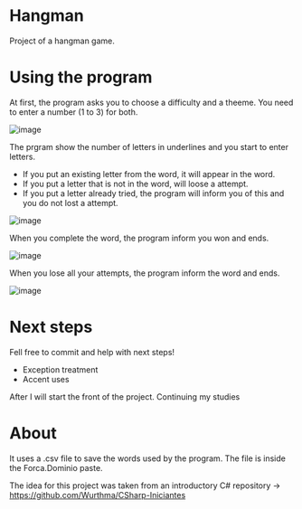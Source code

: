 # Hangman
Project of a hangman game.

# Using the program
At first, the program asks you to choose a difficulty and a theeme. You need to enter a number (1 to 3) for both.

![image](https://github.com/icaroccaetano/Forca/assets/84483036/e1434913-5317-4a08-9e6c-cc77981688a0)

The prgram show the number of letters in underlines and you start to enter letters.
  
  - If you put an existing letter from the word, it will appear in the word.
  - If you put a letter that is not in the word, will loose a attempt.
  - If you put a letter already tried, the program will inform you of this and you do not lost a attempt.
  
![image](https://github.com/icaroccaetano/Forca/assets/84483036/e36c406e-2220-4b75-93af-7722cdb60ea6)

When you complete the word, the program inform you won and ends.

![image](https://github.com/icaroccaetano/Forca/assets/84483036/240ebdd4-c360-4e28-8b7a-8d815318d388)

When you lose all your attempts, the program inform the word and ends.

![image](https://github.com/icaroccaetano/Forca/assets/84483036/bb20aa66-6819-48d8-8bec-2d056211a2fb)

# Next steps

Fell free to commit and help with next steps!

  - Exception treatment
  - Accent uses

After I will start the front of the project. Continuing my studies

# About
It uses a .csv file to save the words used by the program. The file is inside the Forca.Dominio paste. 

The idea for this project was taken from an introductory C# repository -> https://github.com/Wurthma/CSharp-Iniciantes
